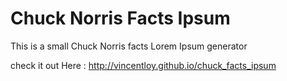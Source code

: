 # Chuck Norris Facts Ipsum
This is a small Chuck Norris facts Lorem Ipsum generator

check it out Here : http://vincentloy.github.io/chuck_facts_ipsum
